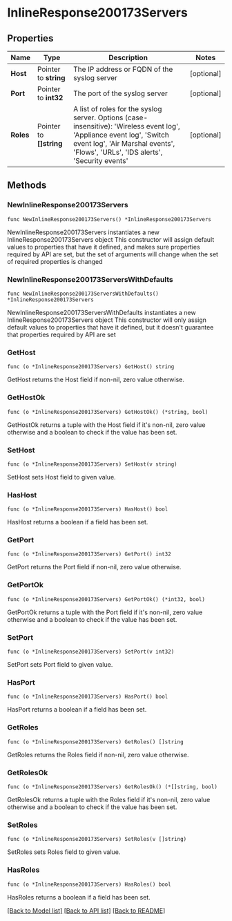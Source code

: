 # InlineResponse200173Servers

## Properties

Name | Type | Description | Notes
------------ | ------------- | ------------- | -------------
**Host** | Pointer to **string** | The IP address or FQDN of the syslog server | [optional] 
**Port** | Pointer to **int32** | The port of the syslog server | [optional] 
**Roles** | Pointer to **[]string** | A list of roles for the syslog server. Options (case-insensitive): &#39;Wireless event log&#39;, &#39;Appliance event log&#39;, &#39;Switch event log&#39;, &#39;Air Marshal events&#39;, &#39;Flows&#39;, &#39;URLs&#39;, &#39;IDS alerts&#39;, &#39;Security events&#39; | [optional] 

## Methods

### NewInlineResponse200173Servers

`func NewInlineResponse200173Servers() *InlineResponse200173Servers`

NewInlineResponse200173Servers instantiates a new InlineResponse200173Servers object
This constructor will assign default values to properties that have it defined,
and makes sure properties required by API are set, but the set of arguments
will change when the set of required properties is changed

### NewInlineResponse200173ServersWithDefaults

`func NewInlineResponse200173ServersWithDefaults() *InlineResponse200173Servers`

NewInlineResponse200173ServersWithDefaults instantiates a new InlineResponse200173Servers object
This constructor will only assign default values to properties that have it defined,
but it doesn't guarantee that properties required by API are set

### GetHost

`func (o *InlineResponse200173Servers) GetHost() string`

GetHost returns the Host field if non-nil, zero value otherwise.

### GetHostOk

`func (o *InlineResponse200173Servers) GetHostOk() (*string, bool)`

GetHostOk returns a tuple with the Host field if it's non-nil, zero value otherwise
and a boolean to check if the value has been set.

### SetHost

`func (o *InlineResponse200173Servers) SetHost(v string)`

SetHost sets Host field to given value.

### HasHost

`func (o *InlineResponse200173Servers) HasHost() bool`

HasHost returns a boolean if a field has been set.

### GetPort

`func (o *InlineResponse200173Servers) GetPort() int32`

GetPort returns the Port field if non-nil, zero value otherwise.

### GetPortOk

`func (o *InlineResponse200173Servers) GetPortOk() (*int32, bool)`

GetPortOk returns a tuple with the Port field if it's non-nil, zero value otherwise
and a boolean to check if the value has been set.

### SetPort

`func (o *InlineResponse200173Servers) SetPort(v int32)`

SetPort sets Port field to given value.

### HasPort

`func (o *InlineResponse200173Servers) HasPort() bool`

HasPort returns a boolean if a field has been set.

### GetRoles

`func (o *InlineResponse200173Servers) GetRoles() []string`

GetRoles returns the Roles field if non-nil, zero value otherwise.

### GetRolesOk

`func (o *InlineResponse200173Servers) GetRolesOk() (*[]string, bool)`

GetRolesOk returns a tuple with the Roles field if it's non-nil, zero value otherwise
and a boolean to check if the value has been set.

### SetRoles

`func (o *InlineResponse200173Servers) SetRoles(v []string)`

SetRoles sets Roles field to given value.

### HasRoles

`func (o *InlineResponse200173Servers) HasRoles() bool`

HasRoles returns a boolean if a field has been set.


[[Back to Model list]](../README.md#documentation-for-models) [[Back to API list]](../README.md#documentation-for-api-endpoints) [[Back to README]](../README.md)


